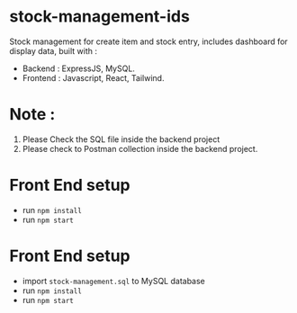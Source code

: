 # stock-management-ids

Stock management for create item and stock entry, includes dashboard for display data, built with :

 -  Backend : ExpressJS, MySQL.
 -  Frontend : Javascript, React, Tailwind.

# Note :

 1. Please Check the SQL file inside the backend project
 2. Please check to Postman collection inside the backend project.

# Front End setup 

 - run `npm install`
 - run `npm start`


# Front End setup 

 - import `stock-management.sql` to MySQL database
 - run `npm install`
- run `npm start`
